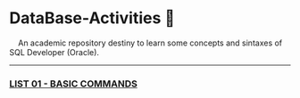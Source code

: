 # DataBase-Activities 📑
&nbsp;&nbsp;&nbsp;&nbsp;An academic repository destiny to learn some concepts and sintaxes of SQL Developer (Oracle).

---

### [LIST 01 - BASIC COMMANDS](https://github.com/kauanzin222/DataBase-Activities/blob/main/lists/list1.md)
  
